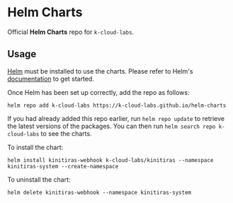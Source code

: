 # Helm Charts

Official **Helm Charts** repo for `k-cloud-labs`.

## Usage

[Helm](https://helm.sh) must be installed to use the charts.  Please refer to
Helm's [documentation](https://helm.sh/docs) to get started.

Once Helm has been set up correctly, add the repo as follows:

    helm repo add k-cloud-labs https://k-cloud-labs.github.io/helm-charts

If you had already added this repo earlier, run `helm repo update` to retrieve
the latest versions of the packages.  You can then run `helm search repo
k-cloud-labs` to see the charts.

To install the <chart-name> chart:

    helm install kinitiras-webhook k-cloud-labs/kinitiras --namespace kinitiras-system --create-namespace

To uninstall the chart:

    helm delete kinitiras-webhook --namespace kinitiras-system

